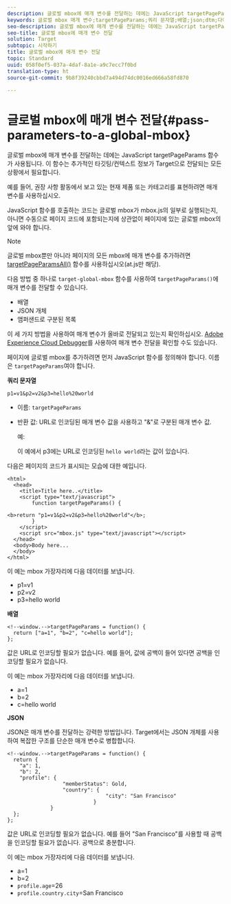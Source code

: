 ```yaml
---
description: 글로벌 mbox에 매개 변수를 전달하는 데에는 JavaScript targetPageParams 함수가 사용됩니다. 이 함수는 추가적인 타깃팅/컨텍스트 정보가 Target으로 전달되는 모든 상황에서 필요합니다.
keywords: 글로벌 mbox 매개 변수;targetPageParams;쿼리 문자열;배열;json;dtm;다이내믹 태그 관리
seo-description: 글로벌 mbox에 매개 변수를 전달하는 데에는 JavaScript targetPageParams 함수가 사용됩니다. 이 함수는 추가적인 타깃팅/컨텍스트 정보가 Target으로 전달되는 모든 상황에서 필요합니다.
seo-title: 글로벌 mbox에 매개 변수 전달
solution: Target
subtopic: 시작하기
title: 글로벌 mbox에 매개 변수 전달
topic: Standard
uuid: 058f0ef5-037a-4daf-8a1e-a9c7ecc7f0bd
translation-type: ht
source-git-commit: 9b8f39240cbbd7a494d74dc0016ed666a58fd870

---
```



# 글로벌 mbox에 매개 변수 전달{#pass-parameters-to-a-global-mbox}

글로벌 mbox에 매개 변수를 전달하는 데에는 JavaScript targetPageParams 함수가 사용됩니다. 이 함수는 추가적인 타깃팅/컨텍스트 정보가 Target으로 전달되는 모든 상황에서 필요합니다.

예를 들어, 권장 사항 활동에서 보고 있는 현재 제품 또는 카테고리를 표현하려면 매개 변수를 사용하십시오.

JavaScript 함수를 호출하는 코드는 글로벌 mbox가 mbox.js의 일부로 실행되는지, 아니면 수동으로 페이지 코드에 포함되는지에 상관없이 페이지에 있는 글로벌 mbox의 앞에 와야 합니다.

>[!NOTE]
>
>글로벌 mbox뿐만 아니라 페이지의 모든 mbox에 매개 변수를 추가하려면 [targetPageParamsAll()](/help/c-implementing-target/c-implementing-target-for-client-side-web/targetpageparamsall.md) 함수를 사용하십시오(at.js만 해당).

다음 방법 중 하나로 `target-global-mbox` 함수를 사용하여 `targetPageParams()`에 매개 변수를 전달할 수 있습니다.

* 배열
* JSON 개체
* 앰퍼샌드로 구분된 목록

이 세 가지 방법을 사용하여 매개 변수가 올바로 전달되고 있는지 확인하십시오. [Adobe Experience Cloud Debugger](https://marketing.adobe.com/resources/help/ko_KR/sc/implement/debugger.html)를 사용하여 매개 변수 전달을 확인할 수도 있습니다.

페이지에 글로벌 mbox를 추가하려면 먼저 JavaScript 함수를 정의해야 합니다. 이름은 `targetPageParams`여야 합니다.

**쿼리 문자열**

```
p1=v1&p2=v2&p3=hello%20world
```

* 이름: `targetPageParams`
* 반환 값: URL로 인코딩된 매개 변수 값을 사용하고 &quot;&amp;&quot;로 구분된 매개 변수 값.

   예:

   이 예에서 p3에는 URL로 인코딩된 `hello world`라는 값이 있습니다.

다음은 페이지의 코드가 표시되는 모습에 대한 예입니다.

```
<html> 
  <head> 
    <title>Title here..</title> 
    <script type="text/javascript"> 
        function targetPageParams() { 
           
<b>return "p1=v1&p2=v2&p3=hello%20world"</b>; 
        } 
    </script> 
    <script src="mbox.js" type="text/javascript"></script> 
  </head> 
  <body>Body here... 
  </body> 
</html>
```

이 예는 mbox 가장자리에 다음 데이터를 보냅니다.

* p1=v1
* p2=v2
* p3=hello world

**배열**

```
<!--window.-->targetPageParams = function() { 
  return ["a=1", "b=2", "c=hello world"]; 
}; 
```

값은 URL로 인코딩할 필요가 없습니다. 예를 들어, 값에 공백이 들어 있다면 공백을 인코딩할 필요가 없습니다.

이 예는 mbox 가장자리에 다음 데이터를 보냅니다.

* a=1
* b=2
* c=hello world

**JSON**

JSON은 매개 변수를 전달하는 강력한 방법입니다. Target에서는 JSON 개체를 사용하여 복잡한 구조를 단순한 매개 변수로 병합합니다.

```
<!--window.-->targetPageParams = function() { 
  return { 
    "a": 1, 
    "b": 2, 
    "profile": { 
                  "memberStatus": Gold, 
                  "country": { 
                                "city": "San Francisco" 
                            } 
              } 
  }; 
}; 
```

값은 URL로 인코딩할 필요가 없습니다. 예를 들어 &quot;San Francisco&quot;를 사용할 때 공백을 인코딩할 필요가 없습니다. 공백으로 충분합니다.

이 예는 mbox 가장자리에 다음 데이터를 보냅니다.

* a=1
* b=2
* `profile.age`=26
* `profile.country.city`=San Francisco
